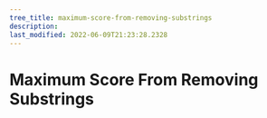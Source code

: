 ```yaml
---
tree_title: maximum-score-from-removing-substrings
description: 
last_modified: 2022-06-09T21:23:28.2328
---
```


# Maximum Score From Removing Substrings
